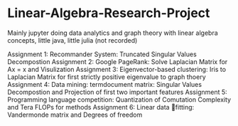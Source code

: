 # Linear-Algebra-Research-Project
Mainly jupyter doing data analytics and graph theory with linear algebra concepts, little java, little julia (not recorded)

Assignment 1: Recommander System: Truncated Singular Values Decompostion
Assignment 2: Google PageRank: Solve Laplacian Matrix for Ax = x and Visulization 
Assignment 3: Eigenvector-based clustering: Iris to Laplacian Matrix for first strictly positive eigenvalue to graph thoery
Assignment 4: Data mining: termdocument matrix: Singular Values Decompostion and Projection of first two important features
Assignment 5: Programming language competition: Quantization of Comutation Complexity and Tera FLOPs for methods
Assignment 6: Linear data fitting:  Vandermonde matrix and Degrees of freedom
